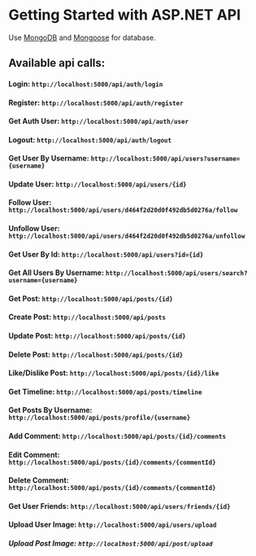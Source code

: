 # Getting Started with ASP.NET API

Use [MongoDB](https://www.mongodb.com) and [Mongoose](https://mongoosejs.com) for database.

## Available api calls:

#### Login: `http://localhost:5000/api/auth/login`

#### Register: `http://localhost:5000/api/auth/register`

#### Get Auth User: `http://localhost:5000/api/auth/user`

#### Logout: `http://localhost:5000/api/auth/logout`

#### Get User By Username: `http://localhost:5000/api/users?username={username}`

#### Update User: `http://localhost:5000/api/users/{id}`

#### Follow User: `http://localhost:5000/api/users/d464f2d20d0f492db5d0276a/follow`

#### Unfollow User: `http://localhost:5000/api/users/d464f2d20d0f492db5d0276a/unfollow`

#### Get User By Id: `http://localhost:5000/api/users?id={id}`

#### Get All Users By Username: `http://localhost:5000/api/users/search?username={username}`

#### Get Post: `http://localhost:5000/api/posts/{id}`

#### Create Post: `http://localhost:5000/api/posts`

#### Update Post: `http://localhost:5000/api/posts/{id}`

#### Delete Post: `http://localhost:5000/api/posts/{id}`

#### Like/Dislike Post: `http://localhost:5000/api/posts/{id}/like`

#### Get Timeline: `http://localhost:5000/api/posts/timeline`

#### Get Posts By Username: `http://localhost:5000/api/posts/profile/{username}`

#### Add Comment: `http://localhost:5000/api/posts/{id}/comments`

#### Edit Comment: `http://localhost:5000/api/posts/{id}/comments/{commentId}`

#### Delete Comment: `http://localhost:5000/api/posts/{id}/comments/{commentId}`

#### Get User Friends: `http://localhost:5000/api/users/friends/{id}`

#### Upload User Image: `http://localhost:5000/api/users/upload`

##### Upload Post Image: `http://localhost:5000/api/post/upload`
